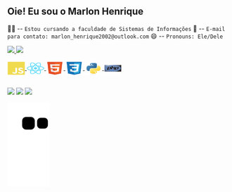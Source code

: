 ## Oie! Eu sou o Marlon Henrique

👨‍💻 -- ```Estou cursando a faculdade de Sistemas de Informações```
📧 -- ```E-mail para contato: marlon_henrique2002@outlook.com```
😄 -- ```Pronouns: Ele/Dele```


<div>
 <a href="https://github.com/Marlonhenrique10">
 <img height="180em" src="https://github-readme-stats.vercel.app/api?username=Marlonhenrique10&show_icons=true&theme=tokyonight&include_all_commits=false&count_private=true"/>
 <img height="180em" src="https://github-readme-stats.vercel.app/api/top-langs/?username=Marlonhenrique10&layout=compact&langs_count=7&theme=tokyonight"/>
</div>
<div style="display: inline_block"><br>
 <img align="center" alt="Marlon-Js" height="30" width="40" src="https://raw.githubusercontent.com/devicons/devicon/master/icons/javascript/javascript-plain.svg">
 <img align="center" alt="Marlon-React" height="30" width="40" src="https://raw.githubusercontent.com/devicons/devicon/master/icons/react/react-original.svg">
 <img align="center" alt="Marlon-HTML" height="30" width="40" src="https://raw.githubusercontent.com/devicons/devicon/master/icons/html5/html5-original.svg">
 <img align="center" alt="Marlon-CSS" height="30" width="40" src="https://raw.githubusercontent.com/devicons/devicon/master/icons/css3/css3-original.svg">
 <img align="center" alt="Marlon-Python" height="30" width="40" src="https://raw.githubusercontent.com/devicons/devicon/master/icons/python/python-original.svg">
 <img align="center" alt="Marlon-php"height="30"width="40" src="https://raw.githubusercontent.com/devicons/devicon/master/icons/php/php-original.svg">
</div>
  
 ##
  
<div>
   <a href="https://instagram.com/marlo_henri" target="_blank"><img src="https://img.shields.io/badge/-Instagram-%23E4405F?style=for-the-badge&logo=instagram&logoColor=white" target="_blank"></a>
  <a href = "mailto:contatomarlon_henrique2002@outlook.com"><img src="https://img.shields.io/badge/-Gmail-%23333?style=for-the-badge&logo=gmail&logoColor=white" target="_blank"></a>
  <a href="https://www.linkedin.com/in/marlon-henrique-1ba1841a4" target="_blank"><img src="https://img.shields.io/badge/-LinkedIn-%230077B5?style=for-the-badge&logo=linkedin&logoColor=white" target="_blank"></a> 
 
  
![Snake animation](https://github.com/Marlonhenrique10/Marlonhenrique/blob/output/github-contribution-grid-snake.svg)
</div>
